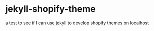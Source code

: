 jekyll-shopify-theme
====================

a test to see if I can use jekyll to develop shopify themes on localhost
